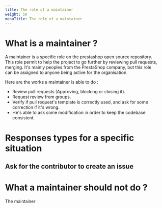 ```yaml
---
title: The role of a maintainer
weight: 50
menuTitle: The role of a maintainer
---
```


# What is a maintainer ?

A maintainer is a specific role on the prestashop open source repository. This role permit to help the project to go further by reviewing pull requests, merging. It's mainly peoples from the PrestaShop company, but this role can be assigned to anyone being active for the organisation.

Here are the works a maintainer is able to do :

- Review pull requests (Approving, blocking or closing it).
- Request review from groups.
- Verify if pull request's template is correctly used, and ask for some correction if it's wrong.
- He's able to ask some modification in order to keep the codebase consistent.

# Responses types for a specific situation

## Ask for the contributor to create an issue

# What a maintainer should not do ?

The maintainer